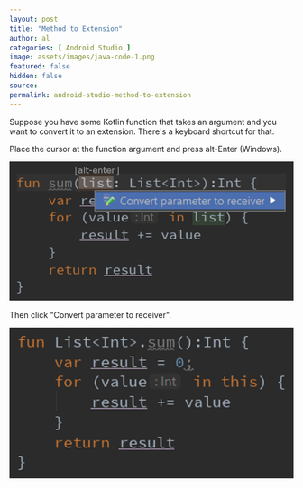 ```yaml
---
layout: post
title: "Method to Extension"
author: al
categories: [ Android Studio ]
image: assets/images/java-code-1.png
featured: false
hidden: false
source:
permalink: android-studio-method-to-extension
---
```

Suppose you have some Kotlin function that takes an argument and you want to convert it to an extension. There's a keyboard shortcut for that.

Place the cursor at the function argument and press alt-Enter (Windows).

<p align="center">
  <img src="/assets/images/kotlin-example-1.png">
</p>

Then click "Convert parameter to receiver".

<p align="center">
  <img src="/assets/images/kotlin-example-2.png">
</p>
